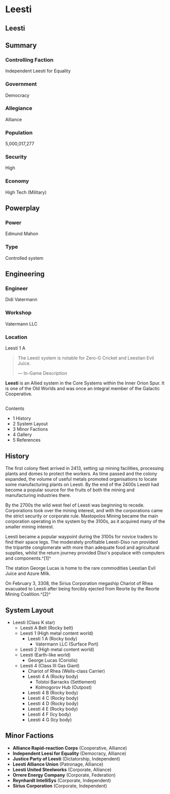 # Leesti
## Leesti

		

## Summary

### Controlling Faction

Independent Leesti for Equality

### Government

Democracy

### Allegiance

Alliance

### Population

5,000,017,277

### Security

High

### Economy

High Tech (Military)

## Powerplay

### Power

Edmund Mahon

### Type

Controlled system

## Engineering

### Engineer

Didi Vatermann

### Workshop

Vatermann LLC

### Location

Leesti 1 A

> 
> 
> The Leesti system is notable for Zero-G Cricket and Leestian Evil Juice.
> 
> 
> — In-Game Description
> 

**Leesti** is an Allied system in the Core Systems within the Inner Orion Spur. It is one of the Old Worlds and was once an integral member of the Galactic Cooperative.

## 

Contents

- 1 History
- 2 System Layout
- 3 Minor Factions
- 4 Gallery
- 5 References

## History

The first colony fleet arrived in 2413, setting up mining facilities, processing plants and domes to protect the workers. As time passed and the colony expanded, the volume of useful metals promoted organisations to locate some manufacturing plants on Leesti. By the end of the 2400s Leesti had become a popular source for the fruits of both the mining and manufacturing industries there.

By the 2700s the wild west feel of Leesti was beginning to recede. Corporations took over the mining interest, and with the corporations came the strict security or corporate rule. Mastopolos Mining became the main corporation operating in the system by the 3100s, as it acquired many of the smaller mining interest.

Leesti became a popular waypoint during the 3100s for novice traders to find their space legs. The moderately profitable Leesti-Diso run provided the tripartite conglomerate with more than adequate food and agricultural supplies, whilst the return journey provided Diso's populace with computers and components.^[1]^

The station George Lucas is home to the rare commodities Leestian Evil Juice and Azure Milk.

On February 3, 3308, the Sirius Corporation megaship Chariot of Rhea evacuated to Leesti after being forcibly ejected from Reorte by the Reorte Mining Coalition.^[2]^

## System Layout

- Leesti (Class K star)
    - Leesti A Belt (Rocky belt)
    - Leesti 1 (High metal content world)
        - Leesti 1 A (Rocky body)
            - Vatermann LLC (Surface Port)
    - Leesti 2 (High metal content world)
    - Leesti (Earth-like world)
        - George Lucas (Coriolis)
    - Leesti 4 (Class III Gas Giant)
        - Chariot of Rhea (Wells-class Carrier)
        - Leesti 4 A (Rocky body)
            - Tolstoi Barracks (Settlement)
            - Kolmogorov Hub (Outpost)
        - Leesti 4 B (Rocky body)
        - Leesti 4 C (Rocky body)
        - Leesti 4 D (Rocky body)
        - Leesti 4 E (Rocky body)
        - Leesti 4 F (Icy body)
        - Leesti 4 G (Icy body)

## Minor Factions

- **Alliance Rapid-reaction Corps** (Cooperative, Alliance)
- **Independent Leesi for Equality** (Democracy, Alliance)
- **Justice Party of Leesti** (Dictatorship, Independent)
- **Leesti Alliance Union** (Patronage, Alliance)
- **Leesti United Steelworks** (Corporate, Alliance)
- **Orrere Energy Company** (Corporate, Federation)
- **Reynhardt IntelliSys** (Corporate, Independent)
- **Sirius Corporation** (Corporate, Independent)